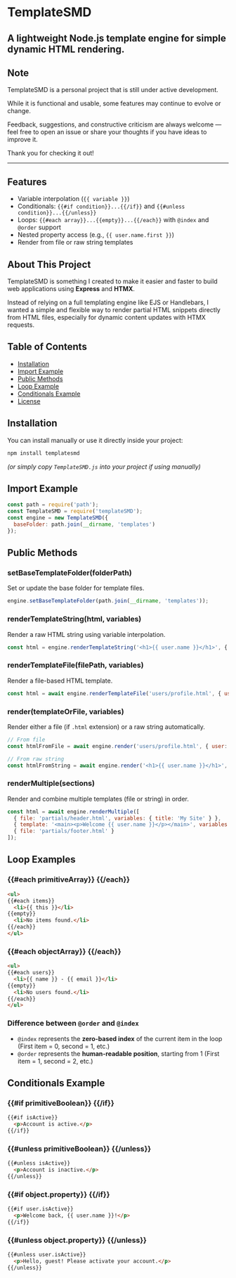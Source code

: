 # TemplateSMD

A lightweight Node.js template engine for simple dynamic HTML rendering.
---

## Note

TemplateSMD is a personal project that is still under active development.

While it is functional and usable, some features may continue to evolve or change.

Feedback, suggestions, and constructive criticism are always welcome —  
feel free to open an issue or share your thoughts if you have ideas to improve it.

Thank you for checking it out!

---
## Features

- Variable interpolation (`{{ variable }}`)
- Conditionals: `{{#if condition}}...{{/if}}` and `{{#unless condition}}...{{/unless}}`
- Loops: `{{#each array}}...{{empty}}...{{/each}}` with `@index` and `@order` support
- Nested property access (e.g., `{{ user.name.first }}`)
- Render from file or raw string templates

## About This Project

TemplateSMD is something I created to make it easier and faster to build web applications using **Express** and **HTMX**.

Instead of relying on a full templating engine like EJS or Handlebars, I wanted a simple and flexible way to render partial HTML snippets directly from HTML files, especially for dynamic content updates with HTMX requests.


## Table of Contents

- [Installation](#installation)
- [Import Example](#import-example)
- [Public Methods](#public-methods)
- [Loop Example](#loop-example)
- [Conditionals Example](#conditionals-example)
- [License](#license)

## Installation

You can install manually or use it directly inside your project:

```bash
npm install templatesmd
```

*(or simply copy `TemplateSMD.js` into your project if using manually)*

## Import Example

```javascript
const path = require('path');
const TemplateSMD = require('templateSMD');
const engine = new TemplateSMD({
  baseFolder: path.join(__dirname, 'templates')
});
```


## Public Methods

### setBaseTemplateFolder(folderPath)
Set or update the base folder for template files.

```javascript
engine.setBaseTemplateFolder(path.join(__dirname, 'templates'));
```

### renderTemplateString(html, variables)
Render a raw HTML string using variable interpolation.

```javascript
const html = engine.renderTemplateString('<h1>{{ user.name }}</h1>', { user: { name: 'Octavio' } });
```

### renderTemplateFile(filePath, variables)
Render a file-based HTML template.

```javascript
const html = await engine.renderTemplateFile('users/profile.html', { user: { name: 'Octavio' } });
```

### render(templateOrFile, variables)
Render either a file (if `.html` extension) or a raw string automatically.

```javascript
// From file
const htmlFromFile = await engine.render('users/profile.html', { user: { name: 'Octavio' } });

// From raw string
const htmlFromString = await engine.render('<h1>{{ user.name }}</h1>', { user: { name: 'Octavio' } });
```

### renderMultiple(sections)
Render and combine multiple templates (file or string) in order.

```javascript
const html = await engine.renderMultiple([
  { file: 'partials/header.html', variables: { title: 'My Site' } },
  { template: '<main><p>Welcome {{ user.name }}</p></main>', variables: { user: { name: 'Octavio' } } },
  { file: 'partials/footer.html' }
]);
```


## Loop Examples

### {{#each primitiveArray}} {{/each}}

```html
<ul>
{{#each items}}
  <li>{{ this }}</li>
{{empty}}
  <li>No items found.</li>
{{/each}}
</ul>
```

### {{#each objectArray}} {{/each}}

```html
<ul>
{{#each users}}
  <li>{{ name }} - {{ email }}</li>
{{empty}}
  <li>No users found.</li>
{{/each}}
</ul>
```


### Difference between `@order` and `@index`

- `@index` represents the **zero-based index** of the current item in the loop (First item = 0, second = 1, etc.)
- `@order` represents the **human-readable position**, starting from 1 (First item = 1, second = 2, etc.)


## Conditionals Example

### {{#if primitiveBoolean}} {{/if}}

```html
{{#if isActive}}
  <p>Account is active.</p>
{{/if}}
```

### {{#unless primitiveBoolean}} {{/unless}}

```html
{{#unless isActive}}
  <p>Account is inactive.</p>
{{/unless}}
```


### {{#if object.property}} {{/if}}

```html
{{#if user.isActive}}
  <p>Welcome back, {{ user.name }}!</p>
{{/if}}
```

### {{#unless object.property}} {{/unless}}

```html
{{#unless user.isActive}}
  <p>Hello, guest! Please activate your account.</p>
{{/unless}}
```